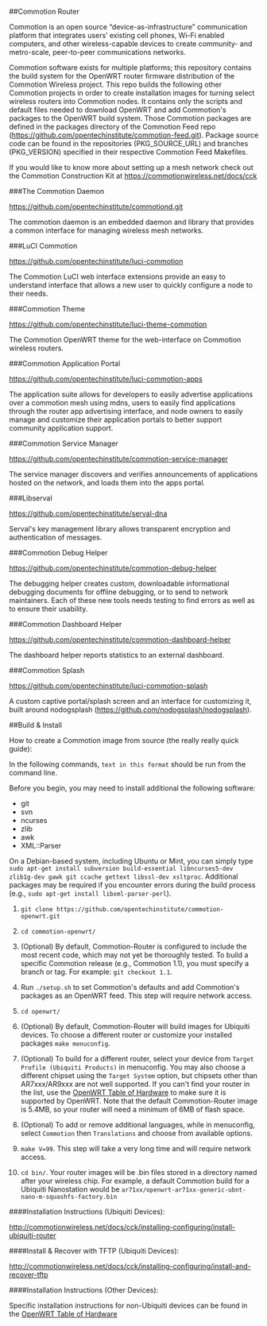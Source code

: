 ##Commotion Router

Commotion is an open source “device-as-infrastructure” communication platform that integrates users’ existing cell phones, Wi-Fi enabled computers, and other wireless-capable devices to create community- and metro-scale, peer-to-peer communications networks.

Commotion software exists for multiple platforms; this repository contains the build system for the OpenWRT router firmware distribution of the Commotion Wireless project. This repo builds the following other Commotion projects in order to create installation images for turning select wireless routers into Commotion nodes. It contains only the scripts and default files needed to download OpenWRT and add Commotion's packages to the OpenWRT build system. Those Commotion packages are defined in the packages directory of the Commotion Feed repo (https://github.com/opentechinstitute/commotion-feed.git). Package source code can be found in the repositories (PKG_SOURCE_URL) and branches (PKG_VERSION) specified in their respective Commotion Feed Makefiles.

If you would like to know more about setting up a mesh network check out the Commotion Construction Kit at https://commotionwireless.net/docs/cck

###The Commotion Daemon

https://github.com/opentechinstitute/commotiond.git

The commotion daemon is an embedded daemon and library that provides a common interface for managing wireless mesh networks. 

###LuCI Commotion

https://github.com/opentechinstitute/luci-commotion

The Commotion LuCI web interface extensions provide an easy to understand interface that allows a new user to quickly configure a node to their needs. 

###Commotion Theme

https://github.com/opentechinstitute/luci-theme-commotion

The Commotion OpenWRT theme for the web-interface on Commotion wireless routers.

###Commotion Application Portal

https://github.com/opentechinstitute/luci-commotion-apps

The application suite allows for developers to easily advertise applications over a commotion mesh using mdns, users to easily find applications through the router app advertising interface, and node owners to easily manage and customize their application portals to better support community application support. 

###Commotion Service Manager

https://github.com/opentechinstitute/commotion-service-manager

The service manager discovers and verifies announcements of applications hosted on the network, and loads them into the apps portal.

###Libserval

https://github.com/opentechinstitute/serval-dna

Serval's key management library allows transparent encryption and authentication of messages.

###Commotion Debug Helper

https://github.com/opentechinstitute/commotion-debug-helper

The debugging helper creates custom, downloadable informational debugging documents for offline debugging, or to send to network maintainers. Each of these new tools needs testing to find errors as well as to ensure their usability.

###Commotion Dashboard Helper

https://github.com/opentechinstitute/commotion-dashboard-helper

The dashboard helper reports statistics to an external dashboard. 

###Commotion Splash

https://github.com/opentechinstitute/luci-commotion-splash

A custom captive portal/splash screen and an interface for customizing it, built around nodogsplash (https://github.com/nodogsplash/nodogsplash).


##Build & Install
                                                         
How to create a Commotion image from source (the really really quick guide):

In the following commands, `text in this format` should be run from the command line.

Before you begin, you may need to install additional the following software:
* git
* svn
* ncurses
* zlib
* awk
* XML::Parser

On a Debian-based system, including Ubuntu or Mint, you can simply type
`sudo apt-get install subversion build-essential libncurses5-dev zlib1g-dev gawk git ccache gettext libssl-dev xsltproc`. Additional packages may be required if you encounter errors during the build process (e.g., `sudo apt-get install libxml-parser-perl`).

1. `git clone https://github.com/opentechinstitute/commotion-openwrt.git`

2. `cd commotion-openwrt/`

3. (Optional) By default, Commotion-Router is configured to include the most recent code, which may not yet be thoroughly tested. To build a specific Commotion release (e.g., Commotion 1.1), you must specify a branch or tag. For example: `git checkout 1.1`.

4. Run `./setup.sh` to set Commotion's defaults and add Commotion's packages as an OpenWRT feed. This step will require network access.

5. `cd openwrt/`

6. (Optional) By default, Commotion-Router will build images for Ubiquiti devices. To choose a different router or customize your installed packages `make menuconfig`.

7. (Optional) To build for a different router, select your device from `Target Profile (Ubiquiti Products)` in menuconfig. You may also choose a different chipset using the `Target System` option, but chipsets other than AR7xxx/AR9xxx are not well supported. If you can't find your router in the list, use the [OpenWRT Table of Hardware](http://wiki.openwrt.org/toh/start) to make sure it is supported by OpenWRT. Note that the default Commotion-Router image is 5.4MB, so your router will need a minimum of 6MB of flash space.

8. (Optional) To add or remove additional languages, while in menuconfig, select `Commotion` then `Translations` and choose from available options. 

9. `make V=99`. This step will take a very long time and will require network access.

10. `cd bin/`. Your router images will be .bin files stored in a directory named after your wireless chip. For example, a default Commotion build for a Ubiquiti Nanostation would be `ar71xx/openwrt-ar71xx-generic-ubnt-nano-m-squashfs-factory.bin`


####Installation Instructions (Ubiquiti Devices):

http://commotionwireless.net/docs/cck/installing-configuring/install-ubiquiti-router

####Install & Recover with TFTP (Ubiquiti Devices):

http://commotionwireless.net/docs/cck/installing-configuring/install-and-recover-tftp

####Installation Instructions (Other Devices):

Specific installation instructions for non-Ubiquiti devices can be found in the [OpenWRT Table of Hardware](http://wiki.openwrt.org/toh/start)
